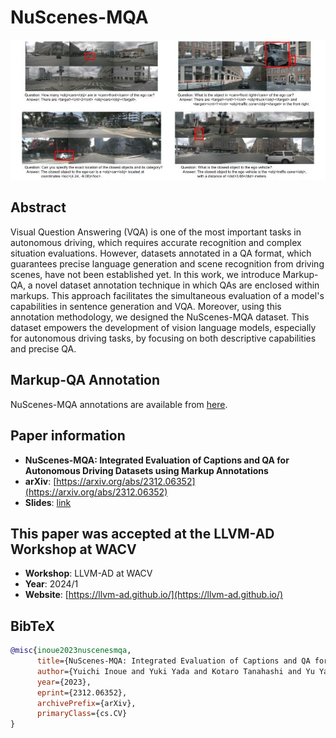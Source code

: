 # NuScenes-MQA

![Sample Annotations](./src/sample_annotations.jpg)

## Abstract
Visual Question Answering (VQA) is one of the most important tasks in autonomous driving, which requires accurate recognition and complex situation evaluations. However, datasets annotated in a QA format, which guarantees precise language generation and scene recognition from driving scenes, have not been established yet. In this work, we introduce Markup-QA, a novel dataset annotation technique in which QAs are enclosed within markups. This approach facilitates the simultaneous evaluation of a model's capabilities in sentence generation and VQA. Moreover, using this annotation methodology, we designed the NuScenes-MQA dataset. This dataset empowers the development of vision language models, especially for autonomous driving tasks, by focusing on both descriptive capabilities and precise QA.

## Markup-QA Annotation

NuScenes-MQA annotations are available from [here](https://drive.google.com/drive/u/0/folders/1PQy0qhTtbdueIVlVnn4jC6xvANZUynRZ).

## Paper information
- **NuScenes-MQA: Integrated Evaluation of Captions and QA for Autonomous Driving Datasets using Markup Annotations**
- **arXiv**: [https://arxiv.org/abs/2312.06352](https://arxiv.org/abs/2312.06352)
- **Slides**: [link](https://docs.google.com/presentation/d/1mUtU9S7VVBmDy7nZo_PzmuVxSpeQracD9x_1B2zc-2g/edit#slide=id.g2a7ef2f5709_0_226)

## This paper was accepted at the LLVM-AD Workshop at WACV
- **Workshop**: LLVM-AD at WACV
- **Year**: 2024/1
- **Website**: [https://llvm-ad.github.io/](https://llvm-ad.github.io/)


## BibTeX
```bibtex
@misc{inoue2023nuscenesmqa,
      title={NuScenes-MQA: Integrated Evaluation of Captions and QA for Autonomous Driving Datasets using Markup Annotations}, 
      author={Yuichi Inoue and Yuki Yada and Kotaro Tanahashi and Yu Yamaguchi},
      year={2023},
      eprint={2312.06352},
      archivePrefix={arXiv},
      primaryClass={cs.CV}
}
```
